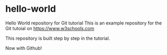 # hello-world
Hello World repository for Git tutorial
This is an example repository for the Git tutoial on https://www.w3schools.com

This repository is built step by step in the tutorial.

Now with Github!
